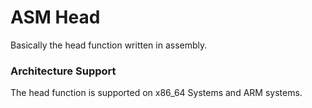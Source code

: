 # ASM Head
Basically the head function written in assembly.

### Architecture Support
The head function is supported on x86\_64 Systems and ARM systems.
